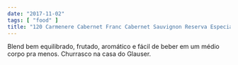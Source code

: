 ```yaml
---
date: "2017-11-02"
tags: [ "food" ]
title: "120 Carmenere Cabernet Franc Cabernet Sauvignon Reserva Especial 2016 Santa Rita"
---
```

Blend bem equilibrado, frutado, aromático e fácil de beber em um médio corpo pra menos. Churrasco na casa do Glauser.
